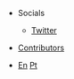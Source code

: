 <!-- _navbar.md -->

* Socials

  * [Twitter](https://twitter.com/learntocloud)

* [Contributors](Contributors.md)

* [En](/)  [Pt](/pt)
